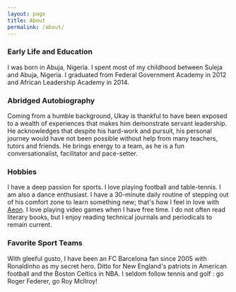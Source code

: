 ```yaml
---
layout: page
title: About
permalink: /about/
---
```


### Early Life and Education
I was born in Abuja, Nigeria. I spent most of my childhood between Suleja and Abuja, Nigeria. I graduated from Federal Government Academy in 2012 and African Leadership Academy in 2014.

### Abridged Autobiography
Coming from a humble background, Ukay is thankful to have been exposed to a wealth of experiences that makes him demonstrate servant leadership. He acknowledges that despite his hard-work and pursuit, his personal journey would have not been possible without help from many teachers, tutors and friends. He brings energy to a team, as he is a fun conversationalist, facilitator and pace-setter. 

### Hobbies
I have a deep passion for sports.  I love playing football and table-tennis. I am also a dance enthusiast. I have a 30-minute daily routine of stepping out of his comfort zone to learn something new; that's how I feel in love with [Aeon](https://aeon.co). I love playing video games when I have free time. I do not often read literary books, but I enjoy reading technical journals and periodicals to remain current.

### Favorite Sport Teams
With gleeful gusto, I have been an FC Barcelona fan since 2005 with Ronaldinho as my secret hero.  Ditto for New England's patriots in American football and the Boston Celtics in NBA. I seldom follow tennis and golf : go Roger Federer, go Roy Mcllroy! 